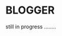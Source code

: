 # BLOGGER

still in progress  ........


<!-- ## Installation

clone the project:
git clone git@github.com:Denis-Wanjohi/Blogger-.git

cd Blogger-

npm install

php artisan serve  

npm run dev -->

